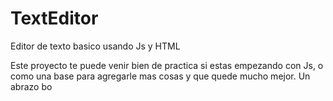 # TextEditor
Editor de texto basico usando Js y HTML

Este proyecto te puede venir bien de practica si estas empezando con Js, o como una base para agregarle mas cosas y que quede mucho mejor.
Un abrazo bo 